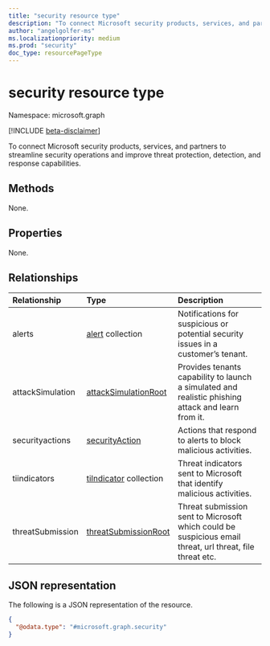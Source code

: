 ```yaml
---
title: "security resource type"
description: "To connect Microsoft security products, services, and partners to streamline security operations and improve threat protection, detection, and response capabilities."
author: "angelgolfer-ms"
ms.localizationpriority: medium
ms.prod: "security"
doc_type: resourcePageType
---
```


# security resource type

Namespace: microsoft.graph

[!INCLUDE [beta-disclaimer](../../includes/beta-disclaimer.md)]

To connect Microsoft security products, services, and partners to streamline security operations and improve threat protection, detection, and response capabilities.

## Methods
None.

## Properties
None.

## Relationships
|Relationship|Type|Description|
|:---|:---|:---|
|alerts|[alert](../resources/alert.md) collection|Notifications for suspicious or potential security issues in a customer’s tenant.|
|attackSimulation|[attackSimulationRoot](../resources/attacksimulationroot.md)|Provides tenants capability to launch a simulated and realistic phishing attack and learn from it.|
|securityactions|[securityAction](../resources/securityaction.md)|Actions that respond to alerts to block malicious activities.|
|tiindicators|[tiIndicator](../resources/tiindicator.md) collection|Threat indicators sent to Microsoft that identify malicious activities.|
|threatSubmission|[threatSubmissionRoot](../resources/security-threatsubmissionroot.md)|Threat submission sent to Microsoft which could be suspicious email threat, url threat, file threat etc.|

## JSON representation
The following is a JSON representation of the resource.
<!-- {
  "blockType": "resource",
  "keyProperty": "id",
  "@odata.type": "microsoft.graph.security",
  "openType": false
}
-->
``` json
{
  "@odata.type": "#microsoft.graph.security"
}
```

